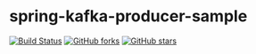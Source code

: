 # spring-kafka-producer-sample
[![Build Status](https://img.shields.io/travis/jssfernandes/spring-kafka-producer-sample)](https://github.com/jssfernandes/spring-kafka-producer-sample)
[![GitHub forks](https://img.shields.io/github/forks/jssfernandes/spring-kafka-producer-sample)](https://github.com/jssfernandes/spring-kafka-producer-sample/network)
[![GitHub stars](https://img.shields.io/github/stars/jssfernandes/spring-kafka-producer-sample)](https://github.com/jssfernandes/spring-kafka-producer-sample/stargazers)
